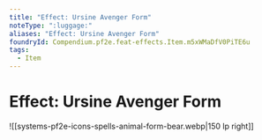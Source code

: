 ```yaml
---
title: "Effect: Ursine Avenger Form"
noteType: ":luggage:"
aliases: "Effect: Ursine Avenger Form"
foundryId: Compendium.pf2e.feat-effects.Item.m5xWMaDfV0PiTE6u
tags:
  - Item
---
```


# Effect: Ursine Avenger Form
![[systems-pf2e-icons-spells-animal-form-bear.webp|150 lp right]]
